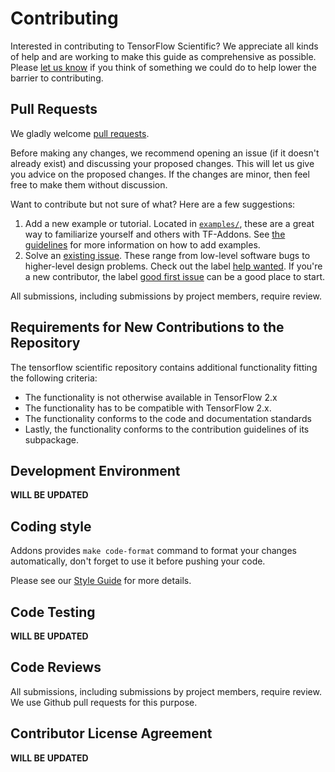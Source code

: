 # Contributing

Interested in contributing to TensorFlow Scientific? We appreciate all kinds
of help and are working to make this guide as comprehensive as possible.
Please [let us know](https://github.com/mukeshmithrakumar/scientific/issues) if
you think of something we could do to help lower the barrier to
contributing.

## Pull Requests

We gladly welcome [pull requests](
https://help.github.com/articles/about-pull-requests/).

Before making any changes, we recommend opening an issue (if it
doesn't already exist) and discussing your proposed changes. This will
let us give you advice on the proposed changes. If the changes are
minor, then feel free to make them without discussion.

Want to contribute but not sure of what? Here are a few suggestions:
1. Add a new example or tutorial. Located in [`examples/`](examples),
  these are a great way to familiarize yourself and others with TF-Addons. See
  [the guidelines](examples/README.md) for more information on how to add
  examples.
2. Solve an [existing issue](https://github.com/mukeshmithrakumar/scientific/issues).
  These range from low-level software bugs to higher-level design problems.
  Check out the label [help wanted](https://github.com/mukeshmithrakumar/scientific/issues?q=is%3Aissue+is%3Aopen+label%3A%22help+wanted%22). If you're a new contributor, the label [good first issue](https://github.com/mukeshmithrakumar/scientific/issues?q=is%3Aissue+is%3Aopen+label%3A%22good+first+issue%22) can be a good place to start.

All submissions, including submissions by project members, require
review.

## Requirements for New Contributions to the Repository
The tensorflow scientific repository contains additional functionality
fitting the following criteria:

* The functionality is not otherwise available in TensorFlow 2.x
* The functionality has to be compatible with TensorFlow 2.x.
* The functionality conforms to the code and documentation standards
* Lastly, the functionality conforms to the contribution guidelines of its subpackage.


## Development Environment

**WILL BE UPDATED**

## Coding style

Addons provides `make code-format` command to format your changes
automatically, don't forget to use it before pushing your code.

Please see our [Style Guide](STYLE_GUIDE.md) for more details.

## Code Testing

**WILL BE UPDATED**


## Code Reviews

All submissions, including submissions by project members, require review. We
use Github pull requests for this purpose.

## Contributor License Agreement

**WILL BE UPDATED**
